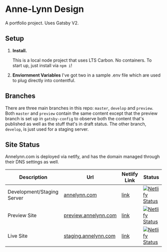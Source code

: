 # Anne-Lynn Design

A portfolio project. Uses Gatsby V2.

## Setup

1.  **Install.**

    This is a local node project that uses LTS Carbon. No containers. To start up, just install via `npm i`!

2.  **Enviornment Variables**
    I've got two in a sample .env file which are used to plug directly into contentful.

## Branches

There are three main branches in this repo: `master`, `develop` and `preview`. Both `master` and `preview` contain the same content except that the preview branch is set up in `gatsby-config` to observe both the content that's published as well as the stuff that's in draft status. The other branch, `develop`, is just used for a staging server.

## Site Status

Annelynn.com is deployed via netlfy, and has the domain managed through their DNS settings as well.

| Description                | Url                                          | Netlify Link                             | Status                                                                                                                                                                    |
| -------------------------- | -------------------------------------------- | ---------------------------------------- | ------------------------------------------------------------------------------------------------------------------------------------------------------------------------- |
| Development/Staging Server | [annelynn.com](annelynn.com)                 | [link](annelynn-development.netlify.com) | [![Netlify Status](https://api.netlify.com/api/v1/badges/449671a9-bfdc-4437-8c0c-9ee372511db9/deploy-status)](https://app.netlify.com/sites/annelynn-development/deploys) |
| Preview Site               | [preview.annelynn.com](preview.annelynn.com) | [link](annelynn-preview.netlify.com)     | [![Netlify Status](https://api.netlify.com/api/v1/badges/fd460484-b4ec-4db5-b2d7-617f93f72030/deploy-status)](https://app.netlify.com/sites/annelynn-preview/deploys)     |
| Live Site                  | [staging.annelynn.com](staging.annelynn.com) | [link](annelynn.netlify.com)             | [![Netlify Status](https://api.netlify.com/api/v1/badges/b20738f6-5647-45bd-b865-bc443ee710df/deploy-status)](https://app.netlify.com/sites/annelynn/deploys)             |
